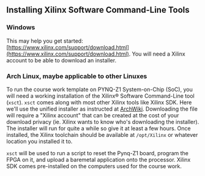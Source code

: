 ## Installing Xilinx Software Command-Line Tools

### Windows

This may help you get started: [https://www.xilinx.com/support/download.html](https://www.xilinx.com/support/download.html).
You will need a Xilinx account to be able to download an installer.

### Arch Linux, maybe applicable to other Linuxes

To run the course work template on PYNQ-Z1 System-on-Chip (SoC), you will need a working installation of the Xilinx® Software Command-Line tool (`xsct`).
`xsct` comes along with most other Xilinx tools like Xilinx SDK.
Here we'll use the unified installer as instructed at [ArchWiki](https://wiki.archlinux.org/index.php/Xilinx_Vivado#Vivado_and_SDK).
Downloading the file will require a "Xilinx account" that can be created at the cost of your download privacy (ie. Xilinx wants to know who's downloading the installer).
The installer will run for quite a while so give it at least a few hours.
Once installed, the Xilinx toolchain should be available at `/opt/Xilinx` or whatever location you installed it to.

`xsct` will be used to run a script to reset the Pynq-Z1 board, program the FPGA on it, and upload a baremetal application onto the processor.
Xilinx SDK comes pre-installed on the computers used for the course work.
